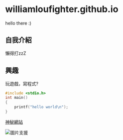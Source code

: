 # williamloufighter.github.io

hello there :)

## 自我介紹

懶得打zzZ

## 興趣

玩遊戲，寫程式?

```c
#include <stdio.h>
int main()
{
    printf("hello world\n");
}
```

[神秘網站](https://zh.wikipedia.org/wiki/Wikipedia:%E9%A6%96%E9%A1%B5)

![圖片支援](https://www.bomb01.com/upload/news/original/20688d6cc2bbcecc5fe28592b5d86a9a.jpg)
